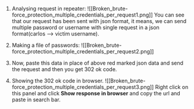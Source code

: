 1. Analysing request in repeater:
![[Broken_brute-force_protection_multiple_credentials_per_request1.png]]
You can see that our request has been sent with json format, it means, we can send multiple password or username with single request in a json format(carlos --> victim username).

2. Making a file of passwords:
![[Broken_brute-force_protection_multiple_credentials_per_request2.png]]

3. Now, paste this data in place of above red marked json data and send the request and then you get 302 ok code.
4. Showing the 302 ok code in browser.
![[Broken_brute-force_protection_multiple_credentials_per_request3.png]]
Right click on this panel and click **Show response in browser** and copy the url and paste in search bar.

